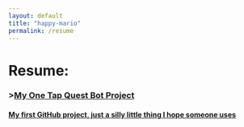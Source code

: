 ```yaml
---
layout: default 
title: "happy-mario"
permalink: /resume
---
```

# Resume:
<h3>><u><a href="https://github.com/happy-mario/happy-mario.github.io/tree/main" target="_blank">My One Tap Quest Bot Project</a></u></h3> 
<h4><u> My first GitHub project, just a silly little thing I hope someone uses </u></h4>